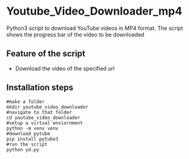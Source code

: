 # Youtube_Video_Downloader_mp4

Python3 script to download YouTube videos in MP4 format. The script shows the progress bar of the video to be downloaded

## Feature of the script
- Download the video of the specified url

## Installation steps

```
#make a folder
mkdir youtube_video_downloader
#navigate to that folder
cd youtube_video_downloader
#setup a virtual enviornment
python -m venv venv
#download pytube
pip install pytube3
#run the script
python yd.py
```
